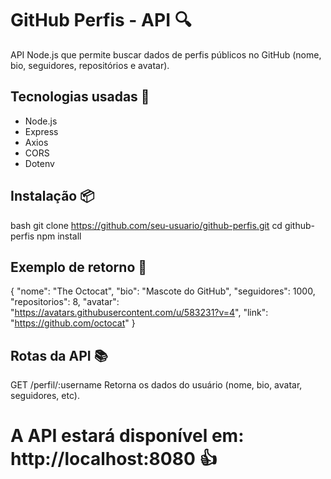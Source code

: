 #  GitHub Perfis - API 🔍
API Node.js que permite buscar dados de perfis públicos no GitHub (nome, bio, seguidores, repositórios e avatar).

## Tecnologias usadas 🚀
- Node.js
- Express
- Axios
- CORS
- Dotenv

## Instalação 📦
bash
git clone https://github.com/seu-usuario/github-perfis.git
cd github-perfis
npm install

## Exemplo de retorno 📸 
{
  "nome": "The Octocat",
  "bio": "Mascote do GitHub",
  "seguidores": 1000,
  "repositorios": 8,
  "avatar": "https://avatars.githubusercontent.com/u/583231?v=4",
  "link": "https://github.com/octocat"
}

## Rotas da API 📚
GET /perfil/:username
Retorna os dados do usuário (nome, bio, avatar, seguidores, etc).

# A API estará disponível em: http://localhost:8080  👍

